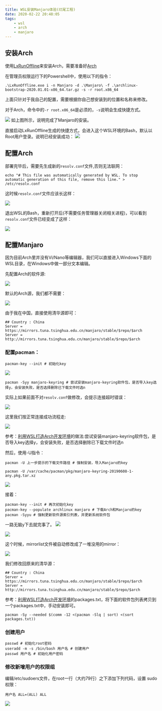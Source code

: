 ```yaml
---
title: WSL安装Manjaro体验(烂尾工程)
date: 2020-02-22 20:48:05
tags:
    - wsl
    - arch
    - manjaro
---
```


## 安装Arch

使用[LxRunOffline](https://github.com/DDoSolitary/LxRunOffline/wiki)来安装Arch，需要准备好[Arch](https://lxrunoffline.apphb.com/download/ArchLinux)

在管理员权限运行下的Powershell中，使用以下的指令：

``` shell
.\LxRunOffline.exe i -n Manjaro -d .\Manjaro\ -f .\archlinux-bootstrap-2020.01.01-x86_64.tar.gz -s -r root.x86_64
```

上面只针对于我自己的配置，需要根据你自己想安装到的位置和名称来修改。

对于Arch，命令中的`-r root.x86_64`是必须的，`-s`说明会生成快捷方式。

![](https://cdn.jsdelivr.net/gh/londbell/pic/img/微信截图_20200125201236.png)
如上图所示，说明完成了Manjaro的安装。

直接启动LxRunOffline生成的快捷方式，会进入这个WSL环境的Bash，默认以Root用户登录。说明已经安装成功：
![](https://cdn.jsdelivr.net/gh/londbell/pic/img/微信截图_20200125201414.png)

<!-- more -->

## 配置Arch

部署完毕后，需要先生成新的`resolv.conf`文件,否则无法联网：

``` shell
echo "# This file was automatically generated by WSL. To stop automatic generation of this file, remove this line." > /etc/resolv.conf
```
这时候`resolv.conf`文件应该长这样：

![](https://cdn.jsdelivr.net/gh/londbell/pic/img/modify-resolv-but-not-reboot-wsl.png)

退出WSL的Bash，重新打开后(不需要任务管理器关闭相关进程)，可以看到`resolv.conf`文件已经变成了这样：

![](https://cdn.jsdelivr.net/gh/londbell/pic/img/auto-gen-resolv.png)

## 配置Manjaro

因为目前Arch里并没有Vi/Nano等编辑器，我们可以直接进入Windows下面的WSL目录，在Windows中做一部分文本编辑。

先配置Arch的软件源:

![](https://cdn.jsdelivr.net/gh/londbell/pic/img/微信截图_20200125202044.png)

默认的Arch源，我们都不需要：

![](https://cdn.jsdelivr.net/gh/londbell/pic/img/arch-default-source.png)

由于我在中国，直接使用清华源即可：

``` 
## Country : China
Server = https://mirrors.tuna.tsinghua.edu.cn/manjaro/stable/$repo/$arch
Server = http://mirrors.tuna.tsinghua.edu.cn/manjaro/stable/$repo/$arch
```

### 配置pacman：
``` shell
pacman-key --init # 初始化key
```

![](https://cdn.jsdelivr.net/gh/londbell/pic/img/pacman-key-init.png)

``` shell
pacman -Syy manjaro-keyring # 尝试安装manjaro-keyring软件包，是否导入key选择y，会安装失败，是否选择删除已下载文件时选n
```

实际上如果前面不对`resolv.conf`做修改，会提示连接超时错误：

![](https://cdn.jsdelivr.net/gh/londbell/pic/img/tsinghua-https-error.png)

这里我们按正常连接成功流程走:

![](https://cdn.jsdelivr.net/gh/londbell/pic/img/connect-ok-but-pgp-fail.png)

参考：[利用WSL打造Arch开发环境](https://zhuanlan.zhihu.com/p/51270874)的做法:尝试安装manjaro-keyring软件包，是否导入key选择y，会安装失败，是否选择删除已下载文件时选n

然后，使用-U指令：
``` shell
pacman -U 上一步提示的下载文件路径 # 强制安装，导入Manjaro的key
```

``` shell
pacman -U /var/cache/pacman/pkg/manjaro-keyring-20190608-1-any.pkg.tar.xz
```

![](https://cdn.jsdelivr.net/gh/londbell/pic/img/install-local-manjaro-keyring.png)

接着：
```shell
pacman-key --init # 再次初始化key
pacman-key --populate archlinux manjaro # 下载Arch和Manjaro的key
pacman -Syyu # 强制更新软件源索引列表，并更新系统软件包
```

一路无脑y下去就完事了。
![](https://cdn.jsdelivr.net/gh/londbell/pic/img/arch-manjaro-key-download.png)

![](https://cdn.jsdelivr.net/gh/londbell/pic/img/pacman-syyu-force-update.png)

这个时候，mirrorlist文件被自动修改成了一堆没用的mirror：

![](https://cdn.jsdelivr.net/gh/londbell/pic/img/mirror-list-roll-back-by-Syuu.png)

我们修改回原来的清华源：

``` shell
## Country : China
Server = https://mirrors.tuna.tsinghua.edu.cn/manjaro/stable/$repo/$arch
Server = http://mirrors.tuna.tsinghua.edu.cn/manjaro/stable/$repo/$arch
```

参考：[利用WSL打造Arch开发环境](https://zhuanlan.zhihu.com/p/51270874)的packages.txt，将下面的软件包列表拷贝到一个packages.txt中，手动安装即可。

```
pacman -Sy --needed $(comm -12 <(pacman -Slq | sort) <(sort packages.txt))
```

### 创建用户

```
passwd # 初始化root密码
useradd -m -s /bin/bash 用户名 # 创建用户
passwd 用户名 # 初始化用户密码
```

### 修改新增用户的权限组

编辑/etc/sudoers文件，在root一行（大约79行）之下添加下列代码，设置 sudo 权限：
```
用户名 ALL=(ALL) ALL
```

![](https://cdn.jsdelivr.net/gh/londbell/pic/img/manjaro-config-result.png)



